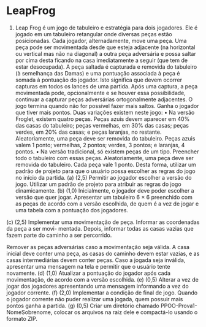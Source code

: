 # LeapFrog
1. Leap Frog é um jogo de tabuleiro e estratégia para dois jogadores. Ele é jogado em um tabuleiro
retangular onde diversas peças estão posicionadas. Cada jogador, alternadamente, move uma peça.
Uma peça pode ser movimentada desde que esteja adjacente (na horizontal ou vertical mas não
na diagonal) a outra peça adversária e possa saltar por cima desta ficando na casa imediatamente
a seguir (que tem de estar desocupada). A peça saltada é capturada e removida do tabuleiro (à
semelhança das Damas) e uma pontuação associada à peça é somada à pontuação do jogador. Isto
significa que devem ocorrer capturas em todos os lances de uma partida. Após uma captura, a
peça movimentada pode, opcionalmente e se houver essa possibilidade, continuar a capturar peças
adversárias ortogonalmente adjacentes. O jogo termina quando não for possível fazer mais saltos.
Ganha o jogador que tiver mais pontos. Duas variações existem neste jogo:
• Na versão Froglet, existem quatro peças. Peças azuis devem aparecer em 40% das casas
do tabuleiro; peças vermelhas, em 30% das casas; peças verdes, em 20% das casas; e peças
laranjas, no restante. Aleatoriamente, uma peça deve ser removida do tabuleiro. Peças azuis
valem 1 ponto; vermelhas, 2 pontos; verdes, 3 pontos; e laranjas, 4 pontos.
• Na versão tradicional, só existem peças de um tipo. Preencher todo o tabuleiro com essas
peças. Aleatoriamente, uma peça deve ser removida do tabuleiro. Cada peça vale 1 ponto.
Desta forma, utilizar um padrão de projeto para que o usuário possa escolher as regras do jogo no
início da partida.
(a) (2,5) Permitir ao jogador escolher a versão do jogo. Utilizar um padrão de projeto para
atribuir as regras do jogo dinamicamente.
(b) (1,0) Inicialmente, o jogador deve poder escolher a versão que quer jogar. Apresentar um
tabuleiro 6 × 6 preenchido com as peças de acordo com a versão escolhida, de quem é a vez
de jogar e uma tabela com a pontuação dos jogadores.

(c) (2,5) Implementar uma movimentação de peça. Informar as coordenadas da peça a ser movi-
mentada. Depois, informar todas as casas vazias que fazem parte do caminho a ser percorrido.

Remover as peças adversárias caso a movimentação seja válida. A casa inicial deve conter
uma peça, as casas do caminho devem estar vazias, e as casas intermediárias devem conter
peças. Caso a jogada seja inválida, apresentar uma mensagem na tela e permitir que o usuário
tente novamente.
(d) (1,0) Atualizar a pontuação do jogador após cada movimentação, de acordo com a versão
escolhida.
(e) (0,5) Alterar a vez de jogar dos jogadores apresentando uma mensagem informando a vez do
jogador corrente.
(f) (2,0) Implementar a condição de final de jogo. Quando o jogador corrente não puder realizar
uma jogada, quem possuir mais pontos ganha a partida.
(g) (0,5) Criar um diretório chamado PPOO-Prova1-NomeSobrenome, colocar os arquivos na raiz
dele e compactá-lo usando o formato ZIP.

